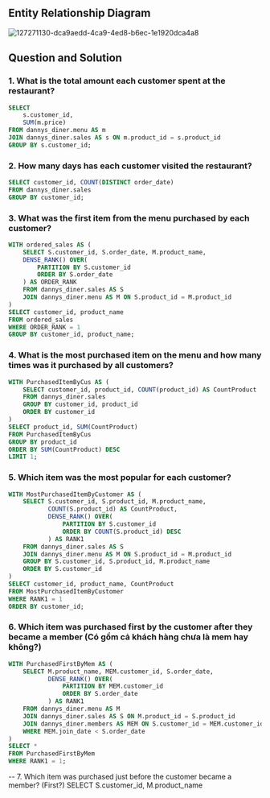 ## Entity Relationship Diagram
![127271130-dca9aedd-4ca9-4ed8-b6ec-1e1920dca4a8](https://github.com/user-attachments/assets/141d519f-5c4e-46dc-b9c1-e365240ce7dd)
## Question and Solution

### 1. What is the total amount each customer spent at the restaurant?
```SQL
SELECT 
    s.customer_id, 
    SUM(m.price)
FROM dannys_diner.menu AS m
JOIN dannys_diner.sales AS s ON m.product_id = s.product_id
GROUP BY s.customer_id;
```
### 2. How many days has each customer visited the restaurant?
```SQL
SELECT customer_id, COUNT(DISTINCT order_date)
FROM dannys_diner.sales
GROUP BY customer_id;
```
###  3. What was the first item from the menu purchased by each customer?
```SQL
WITH ordered_sales AS (
    SELECT S.customer_id, S.order_date, M.product_name,
    DENSE_RANK() OVER(
        PARTITION BY S.customer_id
        ORDER BY S.order_date
    ) AS ORDER_RANK
    FROM dannys_diner.sales AS S
    JOIN dannys_diner.menu AS M ON S.product_id = M.product_id
)
SELECT customer_id, product_name
FROM ordered_sales
WHERE ORDER_RANK = 1
GROUP BY customer_id, product_name;
```
### 4. What is the most purchased item on the menu and how many times was it purchased by all customers?
```SQL
WITH PurchasedItemByCus AS (
    SELECT customer_id, product_id, COUNT(product_id) AS CountProduct
    FROM dannys_diner.sales
    GROUP BY customer_id, product_id
    ORDER BY customer_id
)
SELECT product_id, SUM(CountProduct)
FROM PurchasedItemByCus
GROUP BY product_id
ORDER BY SUM(CountProduct) DESC
LIMIT 1;
```

### 5. Which item was the most popular for each customer?
```SQL
WITH MostPurchasedItemByCustomer AS (
    SELECT S.customer_id, S.product_id, M.product_name,
           COUNT(S.product_id) AS CountProduct,
           DENSE_RANK() OVER(
               PARTITION BY S.customer_id
               ORDER BY COUNT(S.product_id) DESC
           ) AS RANK1
    FROM dannys_diner.sales AS S
    JOIN dannys_diner.menu AS M ON S.product_id = M.product_id
    GROUP BY S.customer_id, S.product_id, M.product_name
    ORDER BY S.customer_id
)
SELECT customer_id, product_name, CountProduct
FROM MostPurchasedItemByCustomer
WHERE RANK1 = 1
ORDER BY customer_id;
```

### 6. Which item was purchased first by the customer after they became a member (Có gồm cả khách hàng chưa là mem hay không?)
```SQL
WITH PurchasedFirstByMem AS (
    SELECT M.product_name, MEM.customer_id, S.order_date,
           DENSE_RANK() OVER(
               PARTITION BY MEM.customer_id
               ORDER BY S.order_date
           ) AS RANK1
    FROM dannys_diner.menu AS M
    JOIN dannys_diner.sales AS S ON M.product_id = S.product_id
    JOIN dannys_diner.members AS MEM ON S.customer_id = MEM.customer_id
    WHERE MEM.join_date < S.order_date
)
SELECT *
FROM PurchasedFirstByMem
WHERE RANK1 = 1;
```
-- 7. Which item was purchased just before the customer became a member? (First?)
SELECT S.customer_id, M.product_name

